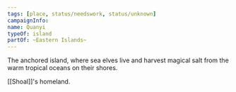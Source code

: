 ```yaml
---
tags: [place, status/needswork, status/unknown]
campaignInfo:
name: Quanyi
typeOf: island
partOf: ~Eastern Islands~
---
```


The anchored island, where sea elves live and harvest magical salt from the warm tropical oceans on their shores.

[[Shoal]]'s homeland.


